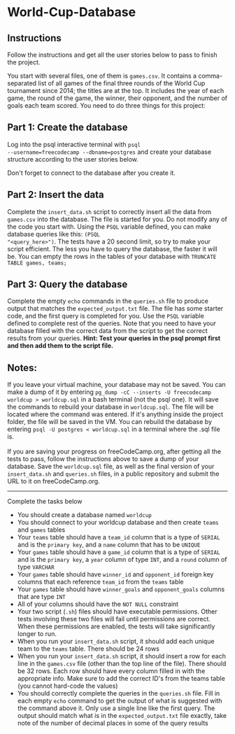 # World-Cup-Database

<h2>Instructions</h2>
Follow the instructions and get all the user stories below to pass to finish the project.

You start with several files, one of them is <code>games.csv</code>. It contains a comma-separated list of all games of the final three rounds of the World Cup tournament since 2014; the titles are at the top. It includes the year of each game, the round of the game, the winner, their opponent, and the number of goals each team scored. You need to do three things for this project:

<h2>Part 1: Create the database</h2>

Log into the psql interactive terminal with <code>psql --username=freecodecamp --dbname=postgres</code> and create your database structure according to the user stories below.

Don't forget to connect to the database after you create it.

<h2>Part 2: Insert the data</h2>

Complete the <code>insert_data.sh</code> script to correctly insert all the data from <code>games.csv</code> into the database. The file is started for you. Do not modify any of the code you start with. Using the <code>PSQL</code> variable defined, you can make database queries like this: <code>$($PSQL "<query_here>")</code>. The tests have a 20 second limit, so try to make your script efficient. The less you have to query the database, the faster it will be. You can empty the rows in the tables of your database with <code>TRUNCATE TABLE games, teams;</code>

<h2>Part 3: Query the database</h2>

Complete the empty <code>echo</code> commands in the <code>queries.sh</code> file to produce output that matches the <code>expected_output.txt</code> file. The file has some starter code, and the first query is completed for you. Use the <code>PSQL</code> variable defined to complete rest of the queries. Note that you need to have your database filled with the correct data from the script to get the correct results from your queries. <b>Hint: Test your queries in the psql prompt first and then add them to the script file.</b>

<h2>Notes:</h2>
If you leave your virtual machine, your database may not be saved. You can make a dump of it by entering <code>pg_dump -cC --inserts -U freecodecamp worldcup > worldcup.sql</code> in a bash terminal (not the psql one). It will save the commands to rebuild your database in <code>worldcup.sql</code>. The file will be located where the command was entered. If it's anything inside the project folder, the file will be saved in the VM. You can rebuild the database by entering <code>psql -U postgres < worldcup.sql</code> in a terminal where the .sql file is.
<br>
  <br>
If you are saving your progress on freeCodeCamp.org, after getting all the tests to pass, follow the instructions above to save a dump of your database. Save the <code>worldcup.sql</code> file, as well as the final version of your <code>insert_data.sh</code> and <code>queries.sh</code> files, in a public repository and submit the URL to it on freeCodeCamp.org.

<hr>

Complete the tasks below
<ul>
<li>You should create a database named <code>worldcup</code></li>
<li>You should connect to your worldcup database and then create <code>teams</code> and <code>games</code> tables</li>
<li>Your <code>teams</code> table should have a <code>team_id</code> column that is a type of <code>SERIAL</code> and is the <code>primary key</code>, and a <code>name</code> column that has to be <code>UNIQUE</code></li>
<li>Your <code>games</code> table should have a <code>game_id</code> column that is a type of <code>SERIAL</code> and is the <code>primary key</code>, a <code>year</code> column of type <code>INT</code>, and a <code>round</code> column of type <code>VARCHAR</li></code>
<li>Your <code>games</code> table should have <code>winner_id</code> and <code>opponent_id</code> foreign key columns that each reference <code>team_id</code> from the <code>teams</code> table</li>
<li>Your <code>games</code> table should have <code>winner_goals</code> and <code>opponent_goals</code> columns that are type <code>INT</code></li>
<li>All of your columns should have the <code>NOT NULL</code> constraint</li>
<li>Your two script (<code>.sh</code>) files should have executable permissions. Other tests involving these two files will fail until permissions are correct. When these permissions are enabled, the tests will take significantly longer to run.</li>
<li>When you run your <code>insert_data.sh</code> script, it should add each unique team to the <code>teams</code> table. There should be 24 rows</li>
<li>When you run your <code>insert_data.sh</code> script, it should insert a row for each line in the <code>games.csv</code> file (other than the top line of the file). There should be 32 rows. Each row should have every column filled in with the appropriate info. Make sure to add the correct ID's from the teams table (you cannot hard-code the values)</li>
<li>You should correctly complete the queries in the <code>queries.sh</code> file. Fill in each empty <code>echo</code> command to get the output of what is suggested with the command above it. Only use a single line like the first query. The output should match what is in the <code>expected_output.txt</code> file exactly, take note of the number of decimal places in some of the query results</li>
</ul>
